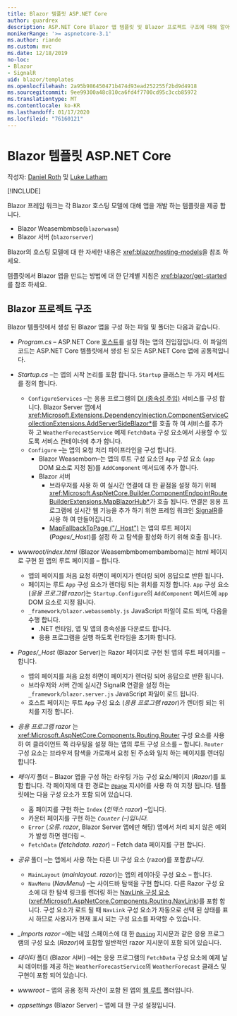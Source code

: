 ```yaml
---
title: Blazor 템플릿 ASP.NET Core
author: guardrex
description: ASP.NET Core Blazor 앱 템플릿 및 Blazor 프로젝트 구조에 대해 알아봅니다.
monikerRange: '>= aspnetcore-3.1'
ms.author: riande
ms.custom: mvc
ms.date: 12/18/2019
no-loc:
- Blazor
- SignalR
uid: blazor/templates
ms.openlocfilehash: 2a95b986450471b474d93ead252255f2bd9d4918
ms.sourcegitcommit: 9ee99300a48c810ca6fd4f7700cd95c3ccb85972
ms.translationtype: MT
ms.contentlocale: ko-KR
ms.lasthandoff: 01/17/2020
ms.locfileid: "76160121"
---
```

# <a name="aspnet-core-opno-locblazor-templates"></a>Blazor 템플릿 ASP.NET Core

작성자: [Daniel Roth](https://github.com/danroth27) 및 [Luke Latham](https://github.com/guardrex)

[!INCLUDE[](~/includes/blazorwasm-preview-notice.md)]

Blazor 프레임 워크는 각 Blazor 호스팅 모델에 대해 앱을 개발 하는 템플릿을 제공 합니다.

* Blazor Weasembmbse(`blazorwasm`)
* Blazor 서버 (`blazorserver`)

Blazor의 호스팅 모델에 대 한 자세한 내용은 <xref:blazor/hosting-models>을 참조 하세요.

템플릿에서 Blazor 앱을 만드는 방법에 대 한 단계별 지침은 <xref:blazor/get-started>를 참조 하세요.

## <a name="opno-locblazor-project-structure"></a>Blazor 프로젝트 구조

Blazor 템플릿에서 생성 된 Blazor 앱을 구성 하는 파일 및 폴더는 다음과 같습니다.

* *Program.cs* &ndash; ASP.NET Core [호스트](xref:fundamentals/host/generic-host)를 설정 하는 앱의 진입점입니다. 이 파일의 코드는 ASP.NET Core 템플릿에서 생성 된 모든 ASP.NET Core 앱에 공통적입니다.

* *Startup.cs* &ndash;는 앱의 시작 논리를 포함 합니다. `Startup` 클래스는 두 가지 메서드를 정의 합니다.

  * `ConfigureServices` &ndash;는 응용 프로그램의 [DI (종속성 주입)](xref:fundamentals/dependency-injection) 서비스를 구성 합니다. Blazor Server 앱에서 <xref:Microsoft.Extensions.DependencyInjection.ComponentServiceCollectionExtensions.AddServerSideBlazor*>를 호출 하 여 서비스를 추가 하 고 `WeatherForecastService` 예제 `FetchData` 구성 요소에서 사용할 수 있도록 서비스 컨테이너에 추가 합니다.
  * `Configure` &ndash;는 앱의 요청 처리 파이프라인을 구성 합니다.
    * Blazor Weasembom&ndash;는 앱의 루트 구성 요소인 `App` 구성 요소 (`app` DOM 요소로 지정 됨)를 `AddComponent` 메서드에 추가 합니다.
    * Blazor 서버
      * 브라우저를 사용 하 여 실시간 연결에 대 한 끝점을 설정 하기 위해 <xref:Microsoft.AspNetCore.Builder.ComponentEndpointRouteBuilderExtensions.MapBlazorHub*>가 호출 됩니다. 연결은 응용 프로그램에 실시간 웹 기능을 추가 하기 위한 프레임 워크인 [SignalR](xref:signalr/introduction)를 사용 하 여 만들어집니다.
      * [MapFallbackToPage ("/_Host")](xref:Microsoft.AspNetCore.Builder.RazorPagesEndpointRouteBuilderExtensions.MapFallbackToPage*) 는 앱의 루트 페이지 (*Pages/_Host*)를 설정 하 고 탐색을 활성화 하기 위해 호출 됩니다.

* *wwwroot/index.html* (Blazor Weasembmbomembamboma)는 html 페이지로 구현 된 앱의 루트 페이지를 &ndash; 합니다.
  * 앱의 페이지를 처음 요청 하면이 페이지가 렌더링 되어 응답으로 반환 됩니다.
  * 페이지는 루트 `App` 구성 요소가 렌더링 되는 위치를 지정 합니다. `App` 구성 요소 (*응용 프로그램 razor*)는 `Startup.Configure`의 `AddComponent` 메서드에 `app` DOM 요소로 지정 됩니다.
  * `_framework/blazor.webassembly.js` JavaScript 파일이 로드 되며, 다음을 수행 합니다.
    * .NET 런타임, 앱 및 앱의 종속성을 다운로드 합니다.
    * 응용 프로그램을 실행 하도록 런타임을 초기화 합니다.

* *Pages/_Host* (Blazor Server)는 Razor 페이지로 구현 된 앱의 루트 페이지를 &ndash; 합니다.
  * 앱의 페이지를 처음 요청 하면이 페이지가 렌더링 되어 응답으로 반환 됩니다.
  * 브라우저와 서버 간에 실시간 SignalR 연결을 설정 하는 `_framework/blazor.server.js` JavaScript 파일이 로드 됩니다.
  * 호스트 페이지는 루트 `App` 구성 요소 (*응용 프로그램 razor*)가 렌더링 되는 위치를 지정 합니다.

* *응용 프로그램 razor* 는 <xref:Microsoft.AspNetCore.Components.Routing.Router> 구성 요소를 사용 하 여 클라이언트 쪽 라우팅을 설정 하는 앱의 루트 구성 요소를 &ndash; 합니다. `Router` 구성 요소는 브라우저 탐색을 가로채서 요청 된 주소와 일치 하는 페이지를 렌더링 합니다.

* *페이지* 폴더 &ndash; Blazor 앱을 구성 하는 라우팅 가능 구성 요소/페이지 (*Razor*)를 포함 합니다. 각 페이지에 대 한 경로는 [`@page`](xref:mvc/views/razor#page) 지시어를 사용 하 여 지정 됩니다. 템플릿에는 다음 구성 요소가 포함 되어 있습니다.
  * 홈 페이지를 구현 하는 `Index` (*인덱스 razor*) &ndash;입니다.
  * 카운터 페이지를 구현 하는 *`Counter` (&ndash;)입니다.*
  * `Error` (*오류. razor*, Blazor Server 앱에만 해당) 앱에서 처리 되지 않은 예외가 발생 하면 렌더링 &ndash;.
  * `FetchData` (*fetchdata. razor*) &ndash; Fetch data 페이지를 구현 합니다.

* *공유* 폴더 &ndash;는 앱에서 사용 하는 다른 UI 구성 요소 (razor)를 포함*합니다*.
  * `MainLayout` (*mainlayout. razor*)는 앱의 레이아웃 구성 요소 &ndash; 합니다.
  * `NavMenu` (*NavMenu*) &ndash;는 사이드바 탐색을 구현 합니다. 다른 Razor 구성 요소에 대 한 탐색 링크를 렌더링 하는 [NavLink 구성 요소](xref:blazor/routing#navlink-component) (<xref:Microsoft.AspNetCore.Components.Routing.NavLink>)를 포함 합니다. 구성 요소가 로드 될 때 `NavLink` 구성 요소가 자동으로 선택 된 상태를 표시 하므로 사용자가 현재 표시 되는 구성 요소를 파악할 수 있습니다.

* *_Imports razor* &ndash;에는 네임 스페이스에 대 한 [`@using`](xref:mvc/views/razor#using) 지시문과 같은 응용 프로그램의 구성 요소 (*Razor*)에 포함할 일반적인 razor 지시문이 포함 되어 있습니다.

* *데이터* 폴더 (Blazor 서버) &ndash;에는 응용 프로그램의 `FetchData` 구성 요소에 예제 날씨 데이터를 제공 하는 `WeatherForecastService`의 `WeatherForecast` 클래스 및 구현이 포함 되어 있습니다.

* *wwwroot* &ndash; 앱의 공용 정적 자산이 포함 된 앱의 [웹 루트](xref:fundamentals/index#web-root) 폴더입니다.

* *appsettings* (Blazor Server) &ndash; 앱에 대 한 구성 설정입니다.
